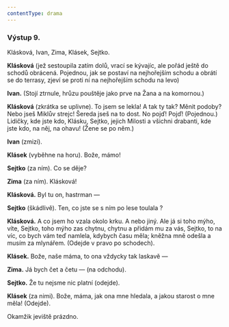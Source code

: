 ```yaml
---
contentType: drama
---
```


### Výstup 9.

Klásková, Ivan, Zima, Klásek, Sejtko.

**Klásková** (jež sestoupila zatím dolů, vrací se kývajíc, ale pořád ještě do schodů obrácená. Pojednou, jak se postaví na nejhořejším schodu a obrátí se do terrasy, zjeví se proti ní na nejhořejším schodu na levo)

**Ivan.** (Stojí ztrnule, hrůzu pouštěje jako prve na Žana a na komornou.)

**Klásková** (zkrátka se uplivne). To jsem se lekla! A tak ty tak? Měnit podoby? Nebo jseš Miklův strejc! Šereda jseš na to dost. No pojď! Pojď! (Pojednou.) Lidičky, kde jste kdo, Klásku, Sejtko, jejich Milosti a všichni drabanti, kde jste kdo, na něj, na ohavu! (Žene se po něm.)

**Ivan** (zmizí).

**Klásek** (vyběhne na horu). Bože, mámo! 

**Sejtko** (za ním). Co se děje? 

**Zima** (za ním). Klásková! 

**Klásková.** Byl tu on, hastrman —

**Sejtko** (škádlivě). Ten, co jste se s ním po lese toulala ?

**Klásková.** A co jsem ho vzala okolo krku. A nebo jiný. Ale já si toho mýho, víte, Sejtko, toho mýho zas chytnu, chytnu a přidám mu za vás, Sejtko, to na víc, co bych vám teď namlela, kdybych času měla; kněžna mně odešla a musím za mlynářem. (Odejde v pravo po schodech).

**Klásek.** Bože, naše máma, to ona vždycky tak laskavě —

**Zima.** Já bych čet a četu — (na odchodu). 

**Sejtko.** Že tu nejsme nic platní (odejde). 

**Klásek** (za nimi). Bože, máma, jak ona mne hledala, a jakou starost o mne měla! (Odejde).

Okamžik jeviště prázdno.
